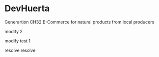 # DevHuerta
Generartion CH32 E-Commerce for natural products from local producers

modify 2



modify test 1



resolve
resolve